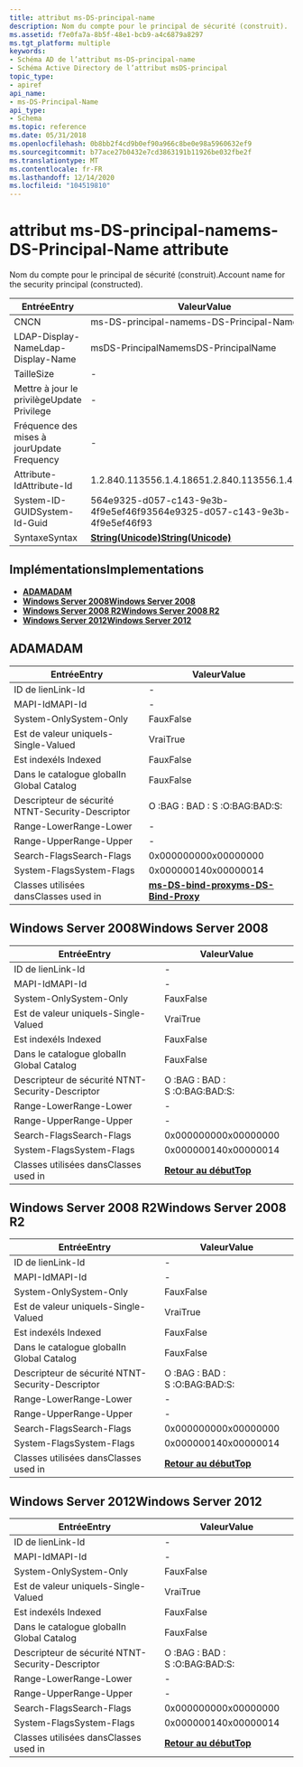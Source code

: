 ```yaml
---
title: attribut ms-DS-principal-name
description: Nom du compte pour le principal de sécurité (construit).
ms.assetid: f7e0fa7a-8b5f-48e1-bcb9-a4c6879a8297
ms.tgt_platform: multiple
keywords:
- Schéma AD de l’attribut ms-DS-principal-name
- Schéma Active Directory de l’attribut msDS-principal
topic_type:
- apiref
api_name:
- ms-DS-Principal-Name
api_type:
- Schema
ms.topic: reference
ms.date: 05/31/2018
ms.openlocfilehash: 0b8bb2f4cd9b0ef90a966c8be0e98a5960632ef9
ms.sourcegitcommit: b77ace27b0432e7cd3863191b11926be032fbe2f
ms.translationtype: MT
ms.contentlocale: fr-FR
ms.lasthandoff: 12/14/2020
ms.locfileid: "104519810"
---
```

# <a name="ms-ds-principal-name-attribute"></a><span data-ttu-id="37214-105">attribut ms-DS-principal-name</span><span class="sxs-lookup"><span data-stu-id="37214-105">ms-DS-Principal-Name attribute</span></span>

<span data-ttu-id="37214-106">Nom du compte pour le principal de sécurité (construit).</span><span class="sxs-lookup"><span data-stu-id="37214-106">Account name for the security principal (constructed).</span></span>



| <span data-ttu-id="37214-107">Entrée</span><span class="sxs-lookup"><span data-stu-id="37214-107">Entry</span></span> | <span data-ttu-id="37214-108">Valeur</span><span class="sxs-lookup"><span data-stu-id="37214-108">Value</span></span> |
|-------------------|---------------------------------------------|
| <span data-ttu-id="37214-109">CN</span><span class="sxs-lookup"><span data-stu-id="37214-109">CN</span></span>                | <span data-ttu-id="37214-110">ms-DS-principal-name</span><span class="sxs-lookup"><span data-stu-id="37214-110">ms-DS-Principal-Name</span></span>                        |
| <span data-ttu-id="37214-111">LDAP-Display-Name</span><span class="sxs-lookup"><span data-stu-id="37214-111">Ldap-Display-Name</span></span> | <span data-ttu-id="37214-112">msDS-PrincipalName</span><span class="sxs-lookup"><span data-stu-id="37214-112">msDS-PrincipalName</span></span>                          |
| <span data-ttu-id="37214-113">Taille</span><span class="sxs-lookup"><span data-stu-id="37214-113">Size</span></span>              | \-                                          |
| <span data-ttu-id="37214-114">Mettre à jour le privilège</span><span class="sxs-lookup"><span data-stu-id="37214-114">Update Privilege</span></span>  | \-                                          |
| <span data-ttu-id="37214-115">Fréquence des mises à jour</span><span class="sxs-lookup"><span data-stu-id="37214-115">Update Frequency</span></span>  | \-                                          |
| <span data-ttu-id="37214-116">Attribute-Id</span><span class="sxs-lookup"><span data-stu-id="37214-116">Attribute-Id</span></span>      | <span data-ttu-id="37214-117">1.2.840.113556.1.4.1865</span><span class="sxs-lookup"><span data-stu-id="37214-117">1.2.840.113556.1.4.1865</span></span>                     |
| <span data-ttu-id="37214-118">System-ID-GUID</span><span class="sxs-lookup"><span data-stu-id="37214-118">System-Id-Guid</span></span>    | <span data-ttu-id="37214-119">564e9325-d057-c143-9e3b-4f9e5ef46f93</span><span class="sxs-lookup"><span data-stu-id="37214-119">564e9325-d057-c143-9e3b-4f9e5ef46f93</span></span>        |
| <span data-ttu-id="37214-120">Syntaxe</span><span class="sxs-lookup"><span data-stu-id="37214-120">Syntax</span></span>            | [<span data-ttu-id="37214-121">**String(Unicode)**</span><span class="sxs-lookup"><span data-stu-id="37214-121">**String(Unicode)**</span></span>](s-string-unicode.md) |



## <a name="implementations"></a><span data-ttu-id="37214-122">Implémentations</span><span class="sxs-lookup"><span data-stu-id="37214-122">Implementations</span></span>

-   [<span data-ttu-id="37214-123">**ADAM**</span><span class="sxs-lookup"><span data-stu-id="37214-123">**ADAM**</span></span>](#adam)
-   [<span data-ttu-id="37214-124">**Windows Server 2008**</span><span class="sxs-lookup"><span data-stu-id="37214-124">**Windows Server 2008**</span></span>](#windows-server-2008)
-   [<span data-ttu-id="37214-125">**Windows Server 2008 R2**</span><span class="sxs-lookup"><span data-stu-id="37214-125">**Windows Server 2008 R2**</span></span>](#windows-server-2008-r2)
-   [<span data-ttu-id="37214-126">**Windows Server 2012**</span><span class="sxs-lookup"><span data-stu-id="37214-126">**Windows Server 2012**</span></span>](#windows-server-2012)

## <a name="adam"></a><span data-ttu-id="37214-127">ADAM</span><span class="sxs-lookup"><span data-stu-id="37214-127">ADAM</span></span>



| <span data-ttu-id="37214-128">Entrée</span><span class="sxs-lookup"><span data-stu-id="37214-128">Entry</span></span> | <span data-ttu-id="37214-129">Valeur</span><span class="sxs-lookup"><span data-stu-id="37214-129">Value</span></span> |
|------------------------|---------------------------------------------------------|
| <span data-ttu-id="37214-130">ID de lien</span><span class="sxs-lookup"><span data-stu-id="37214-130">Link-Id</span></span>                | \-                                                      |
| <span data-ttu-id="37214-131">MAPI-Id</span><span class="sxs-lookup"><span data-stu-id="37214-131">MAPI-Id</span></span>                | \-                                                      |
| <span data-ttu-id="37214-132">System-Only</span><span class="sxs-lookup"><span data-stu-id="37214-132">System-Only</span></span>            | <span data-ttu-id="37214-133">Faux</span><span class="sxs-lookup"><span data-stu-id="37214-133">False</span></span>                                                   |
| <span data-ttu-id="37214-134">Est de valeur unique</span><span class="sxs-lookup"><span data-stu-id="37214-134">Is-Single-Valued</span></span>       | <span data-ttu-id="37214-135">Vrai</span><span class="sxs-lookup"><span data-stu-id="37214-135">True</span></span>                                                    |
| <span data-ttu-id="37214-136">Est indexé</span><span class="sxs-lookup"><span data-stu-id="37214-136">Is Indexed</span></span>             | <span data-ttu-id="37214-137">Faux</span><span class="sxs-lookup"><span data-stu-id="37214-137">False</span></span>                                                   |
| <span data-ttu-id="37214-138">Dans le catalogue global</span><span class="sxs-lookup"><span data-stu-id="37214-138">In Global Catalog</span></span>      | <span data-ttu-id="37214-139">Faux</span><span class="sxs-lookup"><span data-stu-id="37214-139">False</span></span>                                                   |
| <span data-ttu-id="37214-140">Descripteur de sécurité NT</span><span class="sxs-lookup"><span data-stu-id="37214-140">NT-Security-Descriptor</span></span> | <span data-ttu-id="37214-141">O :BAG : BAD : S :</span><span class="sxs-lookup"><span data-stu-id="37214-141">O:BAG:BAD:S:</span></span>                                            |
| <span data-ttu-id="37214-142">Range-Lower</span><span class="sxs-lookup"><span data-stu-id="37214-142">Range-Lower</span></span>            | \-                                                      |
| <span data-ttu-id="37214-143">Range-Upper</span><span class="sxs-lookup"><span data-stu-id="37214-143">Range-Upper</span></span>            | \-                                                      |
| <span data-ttu-id="37214-144">Search-Flags</span><span class="sxs-lookup"><span data-stu-id="37214-144">Search-Flags</span></span>           | <span data-ttu-id="37214-145">0x00000000</span><span class="sxs-lookup"><span data-stu-id="37214-145">0x00000000</span></span>                                              |
| <span data-ttu-id="37214-146">System-Flags</span><span class="sxs-lookup"><span data-stu-id="37214-146">System-Flags</span></span>           | <span data-ttu-id="37214-147">0x00000014</span><span class="sxs-lookup"><span data-stu-id="37214-147">0x00000014</span></span>                                              |
| <span data-ttu-id="37214-148">Classes utilisées dans</span><span class="sxs-lookup"><span data-stu-id="37214-148">Classes used in</span></span>        | [<span data-ttu-id="37214-149">**ms-DS-bind-proxy**</span><span class="sxs-lookup"><span data-stu-id="37214-149">**ms-DS-Bind-Proxy**</span></span>](c-msds-bindproxy.md)<br/> |



## <a name="windows-server-2008"></a><span data-ttu-id="37214-150">Windows Server 2008</span><span class="sxs-lookup"><span data-stu-id="37214-150">Windows Server 2008</span></span>



| <span data-ttu-id="37214-151">Entrée</span><span class="sxs-lookup"><span data-stu-id="37214-151">Entry</span></span> | <span data-ttu-id="37214-152">Valeur</span><span class="sxs-lookup"><span data-stu-id="37214-152">Value</span></span> |
|------------------------|---------------------------------|
| <span data-ttu-id="37214-153">ID de lien</span><span class="sxs-lookup"><span data-stu-id="37214-153">Link-Id</span></span>                | \-                              |
| <span data-ttu-id="37214-154">MAPI-Id</span><span class="sxs-lookup"><span data-stu-id="37214-154">MAPI-Id</span></span>                | \-                              |
| <span data-ttu-id="37214-155">System-Only</span><span class="sxs-lookup"><span data-stu-id="37214-155">System-Only</span></span>            | <span data-ttu-id="37214-156">Faux</span><span class="sxs-lookup"><span data-stu-id="37214-156">False</span></span>                           |
| <span data-ttu-id="37214-157">Est de valeur unique</span><span class="sxs-lookup"><span data-stu-id="37214-157">Is-Single-Valued</span></span>       | <span data-ttu-id="37214-158">Vrai</span><span class="sxs-lookup"><span data-stu-id="37214-158">True</span></span>                            |
| <span data-ttu-id="37214-159">Est indexé</span><span class="sxs-lookup"><span data-stu-id="37214-159">Is Indexed</span></span>             | <span data-ttu-id="37214-160">Faux</span><span class="sxs-lookup"><span data-stu-id="37214-160">False</span></span>                           |
| <span data-ttu-id="37214-161">Dans le catalogue global</span><span class="sxs-lookup"><span data-stu-id="37214-161">In Global Catalog</span></span>      | <span data-ttu-id="37214-162">Faux</span><span class="sxs-lookup"><span data-stu-id="37214-162">False</span></span>                           |
| <span data-ttu-id="37214-163">Descripteur de sécurité NT</span><span class="sxs-lookup"><span data-stu-id="37214-163">NT-Security-Descriptor</span></span> | <span data-ttu-id="37214-164">O :BAG : BAD : S :</span><span class="sxs-lookup"><span data-stu-id="37214-164">O:BAG:BAD:S:</span></span>                    |
| <span data-ttu-id="37214-165">Range-Lower</span><span class="sxs-lookup"><span data-stu-id="37214-165">Range-Lower</span></span>            | \-                              |
| <span data-ttu-id="37214-166">Range-Upper</span><span class="sxs-lookup"><span data-stu-id="37214-166">Range-Upper</span></span>            | \-                              |
| <span data-ttu-id="37214-167">Search-Flags</span><span class="sxs-lookup"><span data-stu-id="37214-167">Search-Flags</span></span>           | <span data-ttu-id="37214-168">0x00000000</span><span class="sxs-lookup"><span data-stu-id="37214-168">0x00000000</span></span>                      |
| <span data-ttu-id="37214-169">System-Flags</span><span class="sxs-lookup"><span data-stu-id="37214-169">System-Flags</span></span>           | <span data-ttu-id="37214-170">0x00000014</span><span class="sxs-lookup"><span data-stu-id="37214-170">0x00000014</span></span>                      |
| <span data-ttu-id="37214-171">Classes utilisées dans</span><span class="sxs-lookup"><span data-stu-id="37214-171">Classes used in</span></span>        | [<span data-ttu-id="37214-172">**Retour au début**</span><span class="sxs-lookup"><span data-stu-id="37214-172">**Top**</span></span>](c-top.md)<br/> |



## <a name="windows-server-2008-r2"></a><span data-ttu-id="37214-173">Windows Server 2008 R2</span><span class="sxs-lookup"><span data-stu-id="37214-173">Windows Server 2008 R2</span></span>



| <span data-ttu-id="37214-174">Entrée</span><span class="sxs-lookup"><span data-stu-id="37214-174">Entry</span></span> | <span data-ttu-id="37214-175">Valeur</span><span class="sxs-lookup"><span data-stu-id="37214-175">Value</span></span> |
|------------------------|---------------------------------|
| <span data-ttu-id="37214-176">ID de lien</span><span class="sxs-lookup"><span data-stu-id="37214-176">Link-Id</span></span>                | \-                              |
| <span data-ttu-id="37214-177">MAPI-Id</span><span class="sxs-lookup"><span data-stu-id="37214-177">MAPI-Id</span></span>                | \-                              |
| <span data-ttu-id="37214-178">System-Only</span><span class="sxs-lookup"><span data-stu-id="37214-178">System-Only</span></span>            | <span data-ttu-id="37214-179">Faux</span><span class="sxs-lookup"><span data-stu-id="37214-179">False</span></span>                           |
| <span data-ttu-id="37214-180">Est de valeur unique</span><span class="sxs-lookup"><span data-stu-id="37214-180">Is-Single-Valued</span></span>       | <span data-ttu-id="37214-181">Vrai</span><span class="sxs-lookup"><span data-stu-id="37214-181">True</span></span>                            |
| <span data-ttu-id="37214-182">Est indexé</span><span class="sxs-lookup"><span data-stu-id="37214-182">Is Indexed</span></span>             | <span data-ttu-id="37214-183">Faux</span><span class="sxs-lookup"><span data-stu-id="37214-183">False</span></span>                           |
| <span data-ttu-id="37214-184">Dans le catalogue global</span><span class="sxs-lookup"><span data-stu-id="37214-184">In Global Catalog</span></span>      | <span data-ttu-id="37214-185">Faux</span><span class="sxs-lookup"><span data-stu-id="37214-185">False</span></span>                           |
| <span data-ttu-id="37214-186">Descripteur de sécurité NT</span><span class="sxs-lookup"><span data-stu-id="37214-186">NT-Security-Descriptor</span></span> | <span data-ttu-id="37214-187">O :BAG : BAD : S :</span><span class="sxs-lookup"><span data-stu-id="37214-187">O:BAG:BAD:S:</span></span>                    |
| <span data-ttu-id="37214-188">Range-Lower</span><span class="sxs-lookup"><span data-stu-id="37214-188">Range-Lower</span></span>            | \-                              |
| <span data-ttu-id="37214-189">Range-Upper</span><span class="sxs-lookup"><span data-stu-id="37214-189">Range-Upper</span></span>            | \-                              |
| <span data-ttu-id="37214-190">Search-Flags</span><span class="sxs-lookup"><span data-stu-id="37214-190">Search-Flags</span></span>           | <span data-ttu-id="37214-191">0x00000000</span><span class="sxs-lookup"><span data-stu-id="37214-191">0x00000000</span></span>                      |
| <span data-ttu-id="37214-192">System-Flags</span><span class="sxs-lookup"><span data-stu-id="37214-192">System-Flags</span></span>           | <span data-ttu-id="37214-193">0x00000014</span><span class="sxs-lookup"><span data-stu-id="37214-193">0x00000014</span></span>                      |
| <span data-ttu-id="37214-194">Classes utilisées dans</span><span class="sxs-lookup"><span data-stu-id="37214-194">Classes used in</span></span>        | [<span data-ttu-id="37214-195">**Retour au début**</span><span class="sxs-lookup"><span data-stu-id="37214-195">**Top**</span></span>](c-top.md)<br/> |



## <a name="windows-server-2012"></a><span data-ttu-id="37214-196">Windows Server 2012</span><span class="sxs-lookup"><span data-stu-id="37214-196">Windows Server 2012</span></span>



| <span data-ttu-id="37214-197">Entrée</span><span class="sxs-lookup"><span data-stu-id="37214-197">Entry</span></span> | <span data-ttu-id="37214-198">Valeur</span><span class="sxs-lookup"><span data-stu-id="37214-198">Value</span></span> |
|------------------------|---------------------------------|
| <span data-ttu-id="37214-199">ID de lien</span><span class="sxs-lookup"><span data-stu-id="37214-199">Link-Id</span></span>                | \-                              |
| <span data-ttu-id="37214-200">MAPI-Id</span><span class="sxs-lookup"><span data-stu-id="37214-200">MAPI-Id</span></span>                | \-                              |
| <span data-ttu-id="37214-201">System-Only</span><span class="sxs-lookup"><span data-stu-id="37214-201">System-Only</span></span>            | <span data-ttu-id="37214-202">Faux</span><span class="sxs-lookup"><span data-stu-id="37214-202">False</span></span>                           |
| <span data-ttu-id="37214-203">Est de valeur unique</span><span class="sxs-lookup"><span data-stu-id="37214-203">Is-Single-Valued</span></span>       | <span data-ttu-id="37214-204">Vrai</span><span class="sxs-lookup"><span data-stu-id="37214-204">True</span></span>                            |
| <span data-ttu-id="37214-205">Est indexé</span><span class="sxs-lookup"><span data-stu-id="37214-205">Is Indexed</span></span>             | <span data-ttu-id="37214-206">Faux</span><span class="sxs-lookup"><span data-stu-id="37214-206">False</span></span>                           |
| <span data-ttu-id="37214-207">Dans le catalogue global</span><span class="sxs-lookup"><span data-stu-id="37214-207">In Global Catalog</span></span>      | <span data-ttu-id="37214-208">Faux</span><span class="sxs-lookup"><span data-stu-id="37214-208">False</span></span>                           |
| <span data-ttu-id="37214-209">Descripteur de sécurité NT</span><span class="sxs-lookup"><span data-stu-id="37214-209">NT-Security-Descriptor</span></span> | <span data-ttu-id="37214-210">O :BAG : BAD : S :</span><span class="sxs-lookup"><span data-stu-id="37214-210">O:BAG:BAD:S:</span></span>                    |
| <span data-ttu-id="37214-211">Range-Lower</span><span class="sxs-lookup"><span data-stu-id="37214-211">Range-Lower</span></span>            | \-                              |
| <span data-ttu-id="37214-212">Range-Upper</span><span class="sxs-lookup"><span data-stu-id="37214-212">Range-Upper</span></span>            | \-                              |
| <span data-ttu-id="37214-213">Search-Flags</span><span class="sxs-lookup"><span data-stu-id="37214-213">Search-Flags</span></span>           | <span data-ttu-id="37214-214">0x00000000</span><span class="sxs-lookup"><span data-stu-id="37214-214">0x00000000</span></span>                      |
| <span data-ttu-id="37214-215">System-Flags</span><span class="sxs-lookup"><span data-stu-id="37214-215">System-Flags</span></span>           | <span data-ttu-id="37214-216">0x00000014</span><span class="sxs-lookup"><span data-stu-id="37214-216">0x00000014</span></span>                      |
| <span data-ttu-id="37214-217">Classes utilisées dans</span><span class="sxs-lookup"><span data-stu-id="37214-217">Classes used in</span></span>        | [<span data-ttu-id="37214-218">**Retour au début**</span><span class="sxs-lookup"><span data-stu-id="37214-218">**Top**</span></span>](c-top.md)<br/> |



 

 





